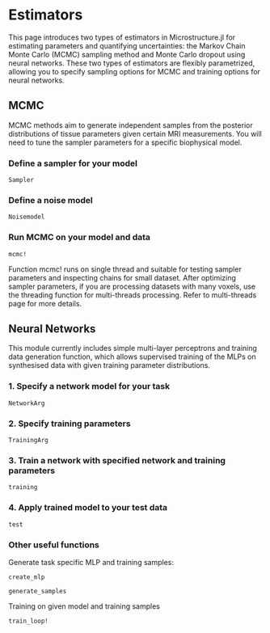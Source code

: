 # Estimators 

This page introduces two types of estimators in Microstructure.jl for estimating parameters and quantifying uncertainties: the Markov Chain Monte Carlo (MCMC) sampling method and Monte Carlo dropout using neural networks. These two types of estimators are flexibly parametrized, allowing you to specify sampling options for MCMC and training options for neural networks. 

## MCMC

MCMC methods aim to generate independent samples from the posterior distributions of tissue parameters given certain MRI measurements. You will need to tune the sampler parameters for a specific biophysical model.

### Define a sampler for your model

```@docs
Sampler
```

### Define a noise model

```@docs
Noisemodel
```

### Run MCMC on your model and data

```@docs
mcmc!
```

Function mcmc! runs on single thread and suitable for testing sampler parameters and inspecting chains for small dataset. After optimizing sampler parameters, if you are processing datasets with many voxels, use the threading function for multi-threads processing. Refer to multi-threads page for more details.

## Neural Networks

This module currently includes simple multi-layer perceptrons and training data generation function, which allows supervised training of the MLPs on synthesised data with given training parameter distributions. 

### 1. Specify a network model for your task

```@docs
NetworkArg
```

### 2. Specify training parameters

```@docs
TrainingArg
```

### 3. Train a network with specified network and training parameters

```@docs
training
```

### 4. Apply trained model to your test data

```@docs
test
```

### Other useful functions

Generate task specific MLP and training samples:

```@docs
create_mlp
```

```@docs
generate_samples
```

Training on given model and training samples

```@docs
train_loop!
```